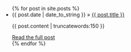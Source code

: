 <ul class="posts">
	{% for post in site.posts %}
	<li>
		<span>{{ post.date | date_to_string }}</span> » <a href="{{ post.url }}" title="{{ post.title }}">{{ post.title }}</a>
		<p>{{ post.content | truncatewords:150 }}</p>
		<a href="{{ post.url }}" title="{{ post.title }}">Read the full post</a>
	</li>
	{% endfor %}
</ul>
